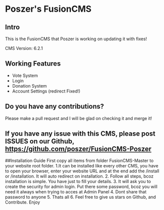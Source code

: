 # Poszer's FusionCMS

## Intro
This is the FusionCMS that Poszer is working on updating it with fixes!

CMS Version: 6.2.1

## Working Features

- Vote System
- Login
- Donation System
- Account Settings (redirect Fixed!)



## Do you have any contributions?
Please make a pull request and I will be glad on checking it and merge it!
## If you have any issue with this CMS, please post ISSUES on our Github, https://github.com/poszer/FusionCMS-Poszer


##Installation Guide
First copy all items from folder FusionCMS-Master to your website root folder.
1.It can be installed like every other CMS, you have to open your browser, enter your website URL and at the end add the /install or /installation. It will auto redirect on installation.
2. Follow all steps, bcoz installation is simple. You have just to fill your details.
3. It will ask you to create the security for admin login. Put there some password, bcoz you will need it always when trying to acces at Admin Panel
4. Dont share that password to anyone
5. Thats all
6. Feel free to give us stars on Github, and Contribute. Enjoy
